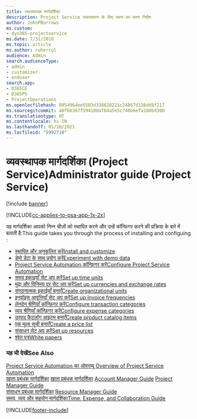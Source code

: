 ```yaml
---
title: व्यवस्थापक मार्गदर्शिका
description: Project Service व्यवस्थापन के लिए चरण-दर-चरण निर्देश
author: JohnPBurrows
ms.custom:
- dyn365-projectservice
ms.date: 7/31/2018
ms.topic: article
ms.author: ruhercul
audience: Admin
search.audienceType:
- admin
- customizer
- enduser
search.app:
- D365CE
- D365PS
- ProjectOperations
ms.openlocfilehash: 8954964ee5503d338620221c24867d136dd8f217
ms.sourcegitcommit: 40f68387f594180af64a5e5c748b6efa188bd300
ms.translationtype: HT
ms.contentlocale: hi-IN
ms.lasthandoff: 05/10/2021
ms.locfileid: "5992710"
---
```

# <a name="administrator-guide-project-service"></a><span data-ttu-id="486c2-103">व्यवस्थापक मार्गदर्शिका (Project Service)</span><span class="sxs-lookup"><span data-stu-id="486c2-103">Administrator guide (Project Service)</span></span>

[!include [banner](../includes/psa-now-project-operations.md)]

[!INCLUDE[cc-applies-to-psa-app-1x-2x](../includes/cc-applies-to-psa-app-1x-2x.md)]

<span data-ttu-id="486c2-104">यह मार्गदर्शिका आपको निम्न चीज़ों को स्थापित करने और उन्हें कॉन्फ़िगर करने की प्रक्रिया के बारे में बताती है:</span><span class="sxs-lookup"><span data-stu-id="486c2-104">This guide takes you through the process of installing and configuing :</span></span>  
  
- [<span data-ttu-id="486c2-105">स्थापित और अनुकूलित करें</span><span class="sxs-lookup"><span data-stu-id="486c2-105">Install and customize</span></span>](install-customize.md)
- [<span data-ttu-id="486c2-106">डेमो डेटा के साथ प्रयोग करें</span><span class="sxs-lookup"><span data-stu-id="486c2-106">Experiment with demo data</span></span>](use-demo-data.md)
- [<span data-ttu-id="486c2-107">Project Service Automation कॉन्फ़िगर करें</span><span class="sxs-lookup"><span data-stu-id="486c2-107">Configure Project Service Automation</span></span>](configure.md)
- [<span data-ttu-id="486c2-108">समय इकाइयाँ सेट अप करें</span><span class="sxs-lookup"><span data-stu-id="486c2-108">Set up time units</span></span>](set-up-time-units.md)
- [<span data-ttu-id="486c2-109">मुद्रा और विनिमय दर सेट अप करें</span><span class="sxs-lookup"><span data-stu-id="486c2-109">Set up currencies and exchange rates</span></span>](set-up-currencies-exchange-rates.md)
- [<span data-ttu-id="486c2-110">संगठनात्मक इकाईयाँ बनाएँ</span><span class="sxs-lookup"><span data-stu-id="486c2-110">Create organizational units</span></span>](create-organizational-units.md)
- [<span data-ttu-id="486c2-111">इनवॉइस आवृत्तियाँ सेट अप करें</span><span class="sxs-lookup"><span data-stu-id="486c2-111">Set up invoice frequencies</span></span>](set-up-invoice-frequencies.md)
- [<span data-ttu-id="486c2-112">लेनदेन श्रेणियाँ कॉन्फ़िगर करें</span><span class="sxs-lookup"><span data-stu-id="486c2-112">Configure transaction categories</span></span>](configure-transaction-categories.md)
- [<span data-ttu-id="486c2-113">व्यय श्रेणियाँ कॉन्फ़िगर करें</span><span class="sxs-lookup"><span data-stu-id="486c2-113">Configure expense categories</span></span>](configure-expense-categories.md)
- [<span data-ttu-id="486c2-114">उत्पाद कैटलॉग आइटम बनाएँ</span><span class="sxs-lookup"><span data-stu-id="486c2-114">Create product catalog items</span></span>](create-product-catalog-items.md)
- [<span data-ttu-id="486c2-115">एक मूल्य सूची बनाएँ</span><span class="sxs-lookup"><span data-stu-id="486c2-115">Create a price list</span></span>](create-price-list.md)
- [<span data-ttu-id="486c2-116">संसाधन सेट अप करें</span><span class="sxs-lookup"><span data-stu-id="486c2-116">Set up resources</span></span>](set-up-resources.md)
- [<span data-ttu-id="486c2-117">श्वेत पत्र</span><span class="sxs-lookup"><span data-stu-id="486c2-117">White papers</span></span>](white-papers.md)
  
### <a name="see-also"></a><span data-ttu-id="486c2-118">यह भी देखें</span><span class="sxs-lookup"><span data-stu-id="486c2-118">See Also</span></span>  
 <span data-ttu-id="486c2-119">[Project Service Automation का ओवरव्यू](../psa/overview.md)  </span><span class="sxs-lookup"><span data-stu-id="486c2-119">[Overview of Project Service Automation](../psa/overview.md)  </span></span>  
 <span data-ttu-id="486c2-120">[खाता प्रबंधक मार्गदर्शिका](../psa/account-manager-guide.md) [खाता प्रबंधक मार्गदर्शिका](../psa/project-manager-guide.md) </span><span class="sxs-lookup"><span data-stu-id="486c2-120">[Account Manager Guide](../psa/account-manager-guide.md) [Project Manager Guide](../psa/project-manager-guide.md) </span></span>  
 <span data-ttu-id="486c2-121">[संसाधन प्रबंधक मार्गदर्शिका](../psa/resource-manager-guide.md) </span><span class="sxs-lookup"><span data-stu-id="486c2-121">[Resource Manager Guide](../psa/resource-manager-guide.md) </span></span>  
 [<span data-ttu-id="486c2-122">समय, व्यय और सहयोग मार्गदर्शिका</span><span class="sxs-lookup"><span data-stu-id="486c2-122">Time, Expense, and Collaboration Guide</span></span>](../psa/time-expense-collaboration-guide.md)


[!INCLUDE[footer-include](../includes/footer-banner.md)]